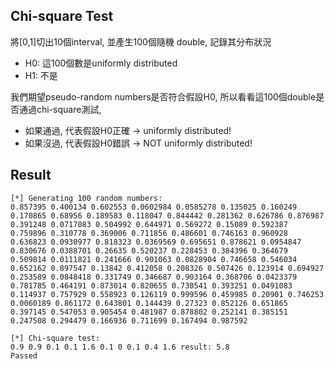 ## Chi-square Test

將[0,1]切出10個interval, 並產生100個隨機 double, 記錄其分布狀況

* H0: 這100個數是uniformly distributed
* H1: 不是

我們期望pseudo-random numbers是否符合假設H0,
所以看看這100個double是否通過chi-square測試,
* 如果通過, 代表假設H0正確 -> uniformly distributed!
* 如果沒過, 代表假設H0錯誤 -> NOT uniformly distributed!

## Result
```
[*] Generating 100 random numbers:
0.857395 0.400134 0.602553 0.0602984 0.0585278 0.135025 0.160249 0.170865 0.68956 0.189583 0.118047 0.844442 0.281362 0.626786 0.876987 0.391248 0.0717083 0.504992 0.644971 0.569272 0.15089 0.592387 0.759896 0.310778 0.369006 0.711856 0.486601 0.746163 0.960928 0.636823 0.0930977 0.818323 0.0369569 0.695651 0.878621 0.0954847 0.830676 0.0388701 0.26635 0.520237 0.228453 0.384396 0.364679 0.509814 0.0111821 0.241666 0.901063 0.0828904 0.746658 0.546034 0.652162 0.897547 0.13842 0.412058 0.208326 0.507426 0.123914 0.694927 0.253589 0.0848418 0.331749 0.346687 0.903164 0.368706 0.0423379 0.781785 0.464191 0.873014 0.820655 0.730541 0.393251 0.0491083 0.114937 0.757929 0.558923 0.126119 0.999596 0.459985 0.20901 0.746253 0.0060189 0.861172 0.643801 0.144439 0.27323 0.852126 0.651865 0.397145 0.547053 0.905454 0.481987 0.878802 0.252141 0.385151 0.247508 0.294479 0.166936 0.711699 0.167494 0.987592

[*] Chi-square test:
0.9 0.9 0.1 0.1 1.6 0.1 0 0.1 0.4 1.6 result: 5.8
Passed
```
